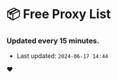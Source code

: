 # :package: Free Proxy List
### Updated every 15 minutes.

- Last updated: `2024-06-17 14:44`

:heart:
